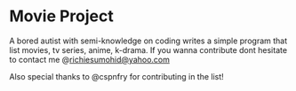 # Movie Project 

A bored autist with semi-knowledge on coding writes a simple program that list movies, tv series, anime, k-drama.
If you wanna contribute dont hesitate to contact me @richiesumohid@yahoo.com

Also special thanks to @cspnfry for contributing in the list!
